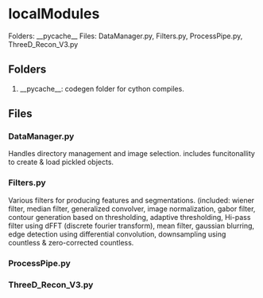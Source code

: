 # localModules
Folders: \_\_pycache\_\_
Files: DataManager.py, Filters.py, ProcessPipe.py, ThreeD_Recon_V3.py
## Folders
1. \_\_pycache\_\_: codegen folder for cython compiles.

## Files
### DataManager.py
Handles directory management and image selection. includes funcitonallity to create & load pickled objects.
### Filters.py 
Various filters for producing features and segmentations. (included: wiener filter, median filter, generalized convolver, image normalization, gabor filter, contour generation based on thresholding, adaptive thresholding, Hi-pass filter using dFFT (discrete fourier transform), mean filter, gaussian blurring, edge detection using differential convolution, downsampling using countless & zero-corrected countless.  
### ProcessPipe.py
 
### ThreeD_Recon_V3.py
